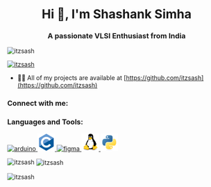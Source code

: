 <h1 align="center">Hi 👋, I'm Shashank Simha</h1>
<h3 align="center">A passionate VLSI Enthusiast from India</h3>

<p align="left"> <img src="https://komarev.com/ghpvc/?username=itzsash&label=Profile%20views&color=0e75b6&style=flat" alt="itzsash" /> </p>

<p align="left"> <a href="https://github.com/ryo-ma/github-profile-trophy"><img src="https://github-profile-trophy.vercel.app/?username=itzsash" alt="itzsash" /></a> </p>

- 👨‍💻 All of my projects are available at [https://github.com/itzsash](https://github.com/itzsash)

<h3 align="left">Connect with me:</h3>
<p align="left">
</p>

<h3 align="left">Languages and Tools:</h3>
<p align="left"> <a href="https://www.arduino.cc/" target="_blank" rel="noreferrer"> <img src="https://cdn.worldvectorlogo.com/logos/arduino-1.svg" alt="arduino" width="40" height="40"/> </a> <a href="https://www.cprogramming.com/" target="_blank" rel="noreferrer"> <img src="https://raw.githubusercontent.com/devicons/devicon/master/icons/c/c-original.svg" alt="c" width="40" height="40"/> </a> <a href="https://www.figma.com/" target="_blank" rel="noreferrer"> <img src="https://www.vectorlogo.zone/logos/figma/figma-icon.svg" alt="figma" width="40" height="40"/> </a> <a href="https://www.linux.org/" target="_blank" rel="noreferrer"> <img src="https://raw.githubusercontent.com/devicons/devicon/master/icons/linux/linux-original.svg" alt="linux" width="40" height="40"/> </a> <a href="https://www.python.org" target="_blank" rel="noreferrer"> <img src="https://raw.githubusercontent.com/devicons/devicon/master/icons/python/python-original.svg" alt="python" width="40" height="40"/> </a> </p>

<p><img align="left" src="https://github-readme-stats.vercel.app/api/top-langs?username=itzsash&show_icons=true&locale=en&layout=compact" alt="itzsash" /></p>

<p>&nbsp;<img align="center" src="https://github-readme-stats.vercel.app/api?username=itzsash&show_icons=true&locale=en" alt="itzsash" /></p>

<p><img align="center" src="https://github-readme-streak-stats.herokuapp.com/?user=itzsash&" alt="itzsash" /></p>
